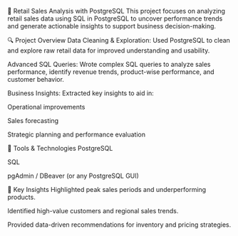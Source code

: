 🛒 Retail Sales Analysis with PostgreSQL
This project focuses on analyzing retail sales data using SQL in PostgreSQL to uncover performance trends and generate actionable insights to support business decision-making.

🔍 Project Overview
Data Cleaning & Exploration:
Used PostgreSQL to clean and explore raw retail data for improved understanding and usability.

Advanced SQL Queries:
Wrote complex SQL queries to analyze sales performance, identify revenue trends, product-wise performance, and customer behavior.

Business Insights:
Extracted key insights to aid in:

Operational improvements

Sales forecasting

Strategic planning and performance evaluation

🧰 Tools & Technologies
PostgreSQL

SQL

pgAdmin / DBeaver (or any PostgreSQL GUI)

📌 Key Insights
Highlighted peak sales periods and underperforming products.

Identified high-value customers and regional sales trends.

Provided data-driven recommendations for inventory and pricing strategies.
